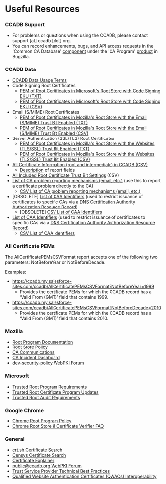 # Useful Resources

### CCADB Support
* For problems or questions when using the CCADB, please contact support [at] ccadb [dot] org.
* You can record enhancements, bugs, and API access requests in the 'Common CA Database' [component](https://bugzilla.mozilla.org/enter_bug.cgi?product=CA%20Program&component=Common%20CA%20Database) under the 'CA Program' [product](https://bugzilla.mozilla.org/describecomponents.cgi?product=CA%20Program) in Bugzilla.

### CCADB Data
* [CCADB Data Usage Terms](rootstores/usage#ccadb-data-usage-terms) 
* Code Signing Root Certificates
  * [PEM of Root Certificates in Microsoft's Root Store with Code Signing EKU (TXT)](https://ccadb.my.salesforce-sites.com/microsoft/IncludedRootsPEMTxtForMSFT?MicrosoftEKUs=Code%20Signing)
  * [PEM of Root Certificates in Microsoft's Root Store with Code Signing EKU (CSV)](https://ccadb.my.salesforce-sites.com/microsoft/IncludedRootsPEMCSVForMSFT?MicrosoftEKUs=Code%20Signing)
* Email (S/MIME) Root Certificates
  * [PEM of Root Certificates in Mozilla's Root Store with the Email (S/MIME) Trust Bit Enabled (TXT)](https://ccadb.my.salesforce-sites.com/mozilla/IncludedRootsPEMTxt?TrustBitsInclude=Email)
  * [PEM of Root Certificates in Mozilla's Root Store with the Email (S/MIME) Trust Bit Enabled (CSV)](https://ccadb.my.salesforce-sites.com/mozilla/IncludedRootsDistrustSMIMEPEMCSV?TrustBitsInclude=Email)
* Server Authentication (SSL/TLS) Root Certificates
  * [PEM of Root Certificates in Mozilla's Root Store with the Websites (TLS/SSL) Trust Bit Enabled (TXT)](https://ccadb.my.salesforce-sites.com/mozilla/IncludedRootsPEMTxt?TrustBitsInclude=Websites)
  * [PEM of Root Certificates in Mozilla's Root Store with the Websites (TLS/SSL) Trust Bit Enabled (CSV)](https://ccadb.my.salesforce-sites.com/mozilla/IncludedRootsDistrustTLSSSLPEMCSV?TrustBitsInclude=Websites)
* [All Certificate Information (root and intermediate) in CCADB (CSV)](https://ccadb.my.salesforce-sites.com/ccadb/AllCertificateRecordsCSVFormatv2)
  * [Description](https://docs.google.com/document/d/1S3u0-_YACA7m-3LPpjE-t4WCh2cww_SQFh2C9DJeXHA/edit?usp=sharing) of report fields 
* [All Included Root Certificate Trust Bit Settings](https://ccadb.my.salesforce-sites.com/ccadb/AllIncludedRootCertsCSV) (CSV)
* [List of CA problem reporting mechanisms (email, etc.)](https://ccadb.my.salesforce-sites.com/ccadb/AllProblemReportingMechanismsReport) (use this to report a certificate problem directly to the CA)
    * [CSV List of CA problem reporting mechanisms (email, etc.)](https://ccadb.my.salesforce-sites.com/ccadb/AllProblemReportingMechanismsCSV) 
* [OBSOLETE] [List of CAA Identifiers](https://ccadb.my.salesforce-sites.com/ccadb/AllCAAIdentifiersReport) (used to restrict issuance of certificates to specific CAs via a [DNS Certification Authority Authorization Resource Record](https://tools.ietf.org/html/rfc6844))
    * [OBSOLETE] [CSV List of CAA Identifiers](https://ccadb.my.salesforce-sites.com/ccadb/AllCAAIdentifiersReportCSV)
* [List of CAA Identifiers](https://ccadb.my.salesforce-sites.com/ccadb/AllCAAIdentifiersReportV2) (used to restrict issuance of certificates to specific CAs via a [DNS Certification Authority Authorization Resource Record](https://tools.ietf.org/html/rfc6844))
    * [CSV List of CAA Identifiers](https://ccadb.my.salesforce-sites.com/ccadb/AllCAAIdentifiersReportCSVV2)
    
### All Certificate PEMs ###
The AllCertificatePEMsCSVFormat report accepts one of the following two parameters: NotBeforeYear or NotBeforeDecade.

Examples:
* https://ccadb.my.salesforce-sites.com/ccadb/AllCertificatePEMsCSVFormat?NotBeforeYear=1999
   * Provides the certificate PEMs for which the CCADB record has a ‘Valid From (GMT)’ field that contains 1999.
* https://ccadb.my.salesforce-sites.com/ccadb/AllCertificatePEMsCSVFormat?NotBeforeDecade=2010
   * Provides the certificate PEMs for which the CCADB record has a ‘Valid From (GMT)’ field that contains 2010.

### Mozilla ###
* [Root Program Documentation](https://wiki.mozilla.org/CA)
* [Root Store Policy](https://www.mozilla.org/about/governance/policies/security-group/certs/policy/)
* [CA Communications](https://wiki.mozilla.org/CA/Communications)
* [CA Incident Dashboard](https://wiki.mozilla.org/CA/Incident_Dashboard)
* [dev-security-policy WebPKI Forum](https://groups.google.com/a/mozilla.org/g/dev-security-policy)

### Microsoft ###
* [Trusted Root Program Requirements](https://aka.ms/RootCert)
* [Trusted Root Certificate Program Updates](https://aka.ms/rootupdates)
* [Trusted Root Audit Requirements](https://aka.ms/auditreqs)

### Google Chrome ###
* [Chrome Root Program Policy](https://g.co/chrome/root-policy)
* [Chrome Root Store & Certificate Verifier FAQ](https://chromium.googlesource.com/chromium/src/+/main/net/data/ssl/chrome_root_store/faq.md)

### General ###
* [crt.sh Certificate Search](https://crt.sh/)
* [Censys Certificate Search](https://censys.io/)
* [Certificate Explainer](https://tls-observatory.services.mozilla.com/static/certsplainer.html)
* [public@ccadb.org WebPKI Forum](https://groups.google.com/a/ccadb.org/g/public)
* [Trust Service Provider Technical Best Practices](/documents/TSP_Technical_Best_Practices_eIDAS.pdf)
* [Qualified Website Authentication Certificates (QWACs) Interoperability](/documents/Qualified_Website_Authentication_Certificates_Interoperability.pdf)
